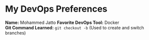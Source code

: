 # My DevOps Preferences

**Name:** Mohammed Jatto
**Favorite DevOps Tool:** Docker  
**Git Command Learned:** `git checkout -b` (Used to create and switch branches)
